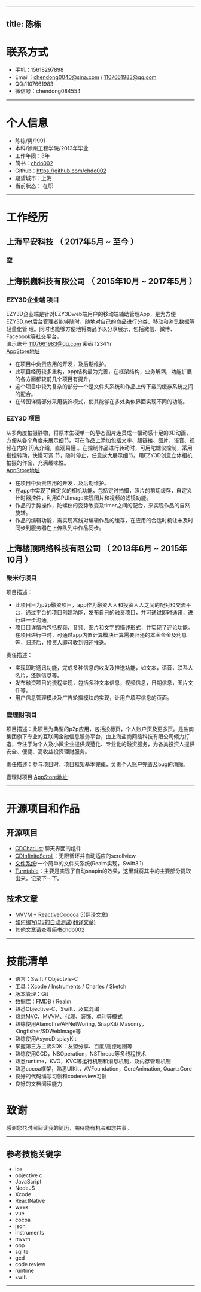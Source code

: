 <meta http-equiv="Content-Type" content="text/html; charset=utf-8">

---
title: 陈栋
---

# 联系方式
- 手机：15618297898
- Email：chendong0040@sina.com / 1107661983@qq.com
- QQ:1107661983
- 微信号：chendong084554

---

# 个人信息

 - 陈栋/男/1991
 - 本科/徐州工程学院/2013年毕业
 - 工作年限：3年
 - 简书：[chdo002](http://www.jianshu.com/u/1db409442048)
 - Github：https://github.com/chdo002
 - 期望城市：上海
 - 当前状态： 在职

---

# 工作经历

## 上海平安科技 （ 2017年5月 ~ 至今 ）

### 空

## 上海锐巍科技有限公司 （ 2015年10月 ~ 2017年5月 ）

### EZY3D企业端 项目

EZY3D企业端是针对EZY3Dweb端用户的移动端辅助管理App，是为方便
EZY3D.net后台管理者能够随时，随地对自己的商品进行分类、移动和浏览数据等轻量化管 理。同时也能够方便地将商品予以分享展示，包括微信、微博、Facebook等社交平台。  
演示账号 1107661983@qq.com 密码 1234Yr  
[AppStore地址](https://itunes.apple.com/cn/app/EZY3DBIZ/id1091514537)


- 在项目中负责应用的开发，及后期维护。  
- 此项目经历较多重构，app结构最为完善，在框架结构，业务解耦，功能扩展的各方面都较前几个项目有提升。  
- 这个项目中较为复杂的部分一个是文件夹系统和作品上传下载的缓存系统之间的配合。
- 在转图详情部分采用装饰模式，使其能够在多处类似界面实现不同的功能。


### EZY3D 项目
从多角度拍摄静物，将原本生硬单一的静态图片连贯成一幅动感十足的3D动画，
方便从各个角度来展示细节。可在作品上添加包括文字、超链接、图片、语音、视频在内的 闪点介绍，直观易懂 。在控制作品进行转动时，可用陀螺仪控制，采用指控转动，快慢可调 节，随时停止，任意放大展示细节。用EZY3D创意立体相机拍摄的作品，充满趣味性。  
[AppStore地址](https://itunes.apple.com/cn/app/ezy3d相机-快速创作3d及全景可互动图像的利器/id1057466648?mt=8)

- 在项目中负责应用的开发，及后期维护。  
- 在app中实现了自定义的相机功能，包括定时拍摄，照片的剪切缓存，自定义计时器控件，利用GPUImage实现图片和视频的滤镜功能。
- 作品的手势操作，陀螺仪的姿势改变及timer之间的配合，来实现作品的自然旋转。
- 作品的编辑功能，需实现离线对编辑作品的缓存，在应用的合适时机让未及时同步到服务器在上传队列中作品同步。




## 上海楼顶网络科技有限公司 （ 2013年6月 ~ 2015年10月 ）

### 聚米行项目
项目描述：

 - 此项⽬目为p2p融资项⽬，app作为融资⼈人和投资⼈人之间的配对和交流平台，通过平台的项⽬创建功能，发布⾃己的融资项⽬，并可通过即时通讯，进⾏进一步沟通。  
 - 项⽬目详情内包括视频、音频、图⽚和文字的描述形式，并实现了评论功能。在项⽬进⾏中时，可通过app内置计算模块计算需要归还的本⾦金金及利息等，归还后，投资⼈即可收到归还推送。  

责任描述：  

- 实现即时通讯功能，完成多种信息的收发及推送功能，如文本，语⾳，联系人名⽚，还款信息等。  
- 发布融资项⽬的流程实现，包括多种⽂本信息，视频信息，日期信息，图⽚文件等。  
- 用户信息管理模块及广告轮播模块的实现，让用户填写信息的页⾯。


### 壹理财项目

项目描述：此项目为典型的p2p应用，包括投标页，个人账户页及更多页。是盐商集团旗下专业的互联网金融信息服务平台，由上海盐商网络科技有限公司倾力打造，专注于为个人及小微企业提供规范化、专业化的融资服务，为各类投资人提供安全、便捷、高收益投资理财服务。

责任描述：参与项目时，项目框架基本完成，负责个人账户完善及bug的清除。

壹理财项目:[AppStore地址](https://itunes.apple.com/cn/app/壹理财/id972300745?mt=8)


---

# 开源项目和作品

## 开源项目
 - [CDChatList](https://github.com/chdo002/CDChatList):聊天界面的组件
 - [CDInfiniteScroll](https://github.com/chdo002/CDInfiniteScroll)：无限循环并自动适应的scrollview
 - [文件系统](https://github.com/chdo002/chdo_fold):一个简单的文件夹系统(Realm实现，Swift3.1)
 - [Turntable](https://github.com/chdo002/turntable)：主要是实现了自动snapin的效果，这里就将其中的主要部分提取出来，记录下一下。

## 技术文章

- [MVVM + ReactiveCoocoa 5(翻译文章)](http://www.jianshu.com/p/e7eddc595a7e)
- [如何编写iOS的自动测试(翻译文章)](http://www.jianshu.com/p/0342e780706e)
- 其他文章请查看简书[chdo002](http://www.jianshu.com/u/1db409442048)

---
# 技能清单

- 语言：Swift / Objectvie-C
- 工具：Xcode / Instruments / Charles / Sketch
- 版本管理：Git
- 数据库：FMDB / Realm
- 熟悉Objective-C，Swift，及其混编
- 熟悉MVC、MVVM、代理、装饰、单利等模式
- 熟练使用Alamofire/AFNetWoring, SnapKit/ Masonry， Kingfisher/SDWebImage等
- 熟练使用AsyncDisplayKit
- 掌握第三方主流SDK：友盟分享、百度/高德地图等
- 熟练使用GCD，NSOperation，NSThread等多线程技术
- 熟悉runtime，KVO，KVC等运行机制和消息机制，及内存管理机制
- 熟悉cocoa框架，熟悉UIKit，AVFoundation，CoreAnimation, QuartzCore
- 良好的代码编写习惯和codereview习惯
- 良好的文档阅读能力

# 致谢
感谢您花时间阅读我的简历，期待能有机会和您共事。

---

## 参考技能关键字
- ios
- objective c
- JavaScript
- NodeJS
- Xcode
- ReactNative
- weex
- vue
- cocoa
- json
- instruments
- mvvm
- oop
- sqlite
- gcd
- code review
- runtime
- swift

---


